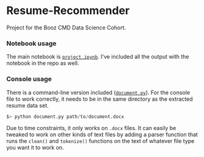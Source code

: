 # Resume-Recommender
Project for the Booz CMD Data Science Cohort.

### Notebook usage
The main notebook is [`project.ipynb`](https://github.com/MaraudingAvenger/Resume-Recommender/blob/master/project.ipynb). I've included all the output with the notebook in the repo as well. 

### Console usage

There is a command-line version included \([`document.py`](https://github.com/MaraudingAvenger/Resume-Recommender/blob/master/document.py)\). For the console file to work correctly, it needs to be in the same directory as the extracted resume data set. 

```python
$> python document.py path/to/document.docx
```

Due to time constraints, it only works on `.docx` files. It can easily be tweaked to work on other kinds of text files by adding a parser function that runs the `clean()` and `tokenize()` functions on the text of whatever file type you want it to work on.
